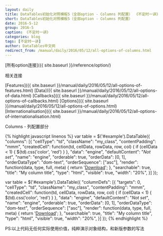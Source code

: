 ```yaml
---
layout: daily
title: DataTables初始化对照模板5（全部option - Columns 列配置） 《不定时一讲》 DataTables中文网
short: DataTables初始化对照模板5（全部option - Columns 列配置）
date: 2016-5-12
group: 2016-5
caption: 《不定时一讲》
categories: blog
tags: [不定时一讲]
author: DataTables中文网
redirect_from: /manual/daily/2016/05/12/all-options-of-columns.html
---
```

[所有option连接]({{ site.baseurl }}/reference/option/)

相关连接

[Features]({{ site.baseurl }}/manual/daily/2016/05/12/all-options-of-features.html)
[Data]({{ site.baseurl }}/manual/daily/2016/05/12/all-options-of-data.html)
[Callbacks]({{ site.baseurl }}/manual/daily/2016/05/12/all-options-of-callbacks.html)
[Options]({{ site.baseurl }}/manual/daily/2016/05/12/all-options-of-options.html)
[Internationalisation]({{ site.baseurl }}/manual/daily/2016/05/12/all-options-of-internationalisation.html)

Columns - 列配置部分
<!--more-->

{% highlight javascript linenos %}
var table = $('#example').DataTable({
    "columns": [{
        "cellType": "td",
        "className": "my_class",
        "contentPadding": "mmm",
        "createdCell": function(td, cellData, rowData, row, col) {
            if (cellData < 1) {
                $(td).css('color', 'red')
            }
        },
        "data": "engine",
        "defaultContent": "<i>Not set</i>",
        "name": "engine",
        "orderable": true,
        "orderData": [0, 1],
        "orderDataType": "dom-text",
        "orderSequence": ["asc"],
        "render": function(data, type, full, meta) {
            return '<a href="' + data + '">Download</a>';
        },
        "searchable": true,
        "title": "My column title",
        "type": "html",
        "visible": true,
        "width": "20%",
    }]
});

var table = $('#example').DataTable({
    "columnDefs": [{
        "targets": 0,
        "cellType": "td",
        "className": "my_class",
        "contentPadding": "mmm",
        "createdCell": function(td, cellData, rowData, row, col) {
            if (cellData < 1) {
                $(td).css('color', 'red')
            }
        },
        "data": "engine",
        "defaultContent": "<i>Not set</i>",
        "name": "engine",
        "orderable": true,
        "orderData": [0, 1],
        "orderDataType": "dom-text",
        "orderSequence": ["asc"],
        "render": function(data, type, full, meta) {
            return '<a href="' + data + '">Download</a>';
        },
        "searchable": true,
        "title": "My column title",
        "type": "html",
        "visible": true,
        "width": "20%",
    }]
});
{% endhighlight %}

PS:以上代码无任何实际使用价值，纯粹演示对象结构，和新版参数的写法